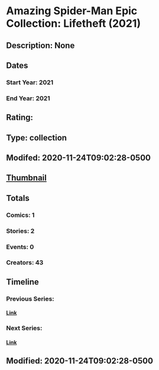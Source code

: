# Amazing Spider-Man Epic Collection: Lifetheft (2021)
## Description: None
## Dates
### Start Year: 2021
### End Year: 2021
## Rating: 
## Type: collection
## Modifed: 2020-11-24T09:02:28-0500
## [Thumbnail](http://i.annihil.us/u/prod/marvel/i/mg/b/40/image_not_available.jpg)
## Totals
### Comics: 1
### Stories: 2
### Events: 0
### Creators: 43
## Timeline
### Previous Series: 
#### [Link]()
### Next Series: 
#### [Link]()
## Modified: 2020-11-24T09:02:28-0500
